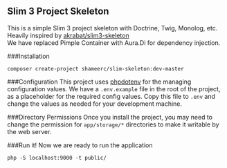## Slim 3 Project Skeleton

This is a simple Slim 3 project skeleton with Doctrine, Twig, Monolog, etc. Heavily inspired by [akrabat/slim3-skeleton](https://github.com/akrabat/slim3-skeleton)  
We have replaced Pimple Container with Aura.Di for dependency injection. 

###Installation
```
composer create-project shameerc/slim-skeleton:dev-master
```

###Configuration
This project uses [phpdotenv](https://github.com/vlucas/phpdotenv) for the managing configuration values. We have a `.env.example` file in the root of the project, as a placeholder for the required config values. Copy this file to `.env` and change the values as needed for your development machine.

###Directory Permissions
Once you install the project, you may need to change the permission for `app/storage/*` directories to make it writable by the web server.

###Run it!
Now we are ready to run the application
```
php -S localhost:9000 -t public/
```
